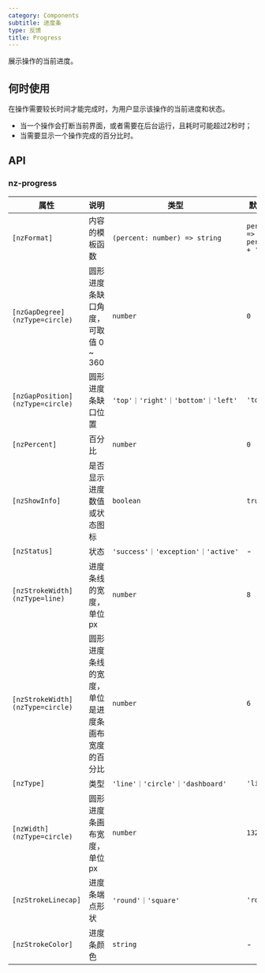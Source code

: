 ```yaml
---
category: Components
subtitle: 进度条
type: 反馈
title: Progress
---
```


展示操作的当前进度。

## 何时使用

在操作需要较长时间才能完成时，为用户显示该操作的当前进度和状态。

- 当一个操作会打断当前界面，或者需要在后台运行，且耗时可能超过2秒时；
- 当需要显示一个操作完成的百分比时。

## API

### nz-progress

| 属性 | 说明 | 类型 | 默认值 |
| --- | --- | --- | --- |
| `[nzFormat]` | 内容的模板函数 | `(percent: number) => string` | `percent => percent + '%'` |
| `[nzGapDegree]` `(nzType=circle)` | 圆形进度条缺口角度，可取值 0 ~ 360 | `number` | `0` |
| `[nzGapPosition]` `(nzType=circle)` | 圆形进度条缺口位置 | `'top'｜'right'｜'bottom'｜'left'` | `'top'` |
| `[nzPercent]` | 百分比 | `number` | `0` |
| `[nzShowInfo]` | 是否显示进度数值或状态图标 | `boolean` | `true` |
| `[nzStatus]` | 状态 | `'success'｜'exception'｜'active'` | - |
| `[nzStrokeWidth]` `(nzType=line)` | 进度条线的宽度，单位 px | `number` | `8` |
| `[nzStrokeWidth]` `(nzType=circle)` | 圆形进度条线的宽度，单位是进度条画布宽度的百分比 | `number` | `6` |
| `[nzType]` | 类型 | `'line'｜'circle'｜'dashboard'` | `'line'` |
| `[nzWidth]` `(nzType=circle)` | 圆形进度条画布宽度，单位 px | `number` | `132` |
| `[nzStrokeLinecap]` | 进度条端点形状 | `'round'｜'square'` | `'round'` |
| `[nzStrokeColor]` | 进度条颜色 | `string` | - |